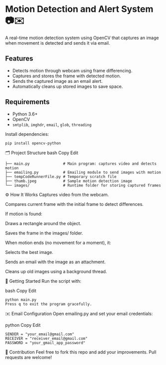 # Motion Detection and Alert System 📷✉️

A real-time motion detection system using OpenCV that captures an image when movement is detected and sends it via email.

## Features

- Detects motion through webcam using frame differencing.
- Captures and stores the frame with detected motion.
- Sends the captured image as an email alert.
- Automatically cleans up stored images to save space.
## Requirements

- Python 3.6+
- OpenCV
- `smtplib`, `imghdr`, `email`, `glob`, `threading`

Install dependencies:
```bash
pip install opencv-python
```

🗂️ Project Structure
bash
Copy
Edit

```
├── main.py               # Main program: captures video and detects motion
├── emailing.py           # Emailing module to send images with motion
├── tempCodeRunnerFile.py # Temporary scratch file
├── thumb.jpeg            # Sample motion detection image
└── images/               # Runtime folder for storing captured frames
```

⚙️ How It Works
Captures video from the webcam.

Compares current frame with the initial frame to detect differences.

If motion is found:

Draws a rectangle around the object.

Saves the frame in the images/ folder.

When motion ends (no movement for a moment), it:

Selects the best image.

Sends an email with the image as an attachment.

Cleans up old images using a background thread.

🚀 Getting Started
Run the script with:

bash
Copy
Edit
```
python main.py
Press q to exit the program gracefully.
```

✉️ Email Configuration
Open emailing.py and set your email credentials:

python
Copy
Edit
```
SENDER = "your_email@gmail.com"
RECEIVER = "receiver_email@gmail.com"
PASSWORD = "your_gmail_app_password"
```

🤝 Contribution
Feel free to fork this repo and add your improvements. Pull requests are welcome!
